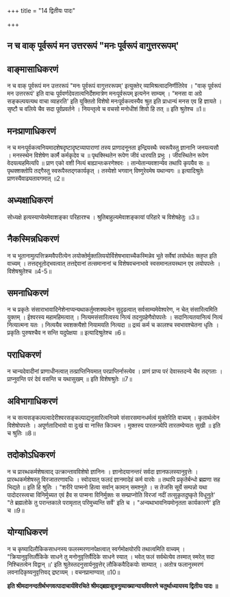 +++
title = "14 द्वितीयः पादः"

+++


## न च वाक् पूर्वरूपं मन उत्तररूपं "मनः पूर्वरूपं वागुत्तररूपम्'

## वाङ्मासाधिकरणं

न च वाक् पूर्वरूपं मन उत्तररूपं "मनः पूर्वरूपं वागुत्तररूपम्' इत्युक्तेर् व्यामिश्रत्वादनिर्णीतिरेव । "वाक् पूर्वरूपं मन उत्तररूपं' इति वाचः पूर्ववर्णदेवतात्वनिर्देशमात्रेण मनःपूर्वरूपम् इत्यनेन साम्यम् । "मनसा वा अग्रे सङ्कल्पयत्यथ वाचा व्याहरति' इति युक्तितो विशेषो मनःपूर्वकत्वस्यैव श्रुत इति प्राधान्यं मनस एव हि ज्ञायते ।सृष्टौ च वलिये चैव सदा पूर्वप्रवर्तने । नियन्तृत्वे च वचसो मनोधीशं शिवो हि तत् ॥ इति श्रुतेश्च ॥1॥

## मनःप्राणाधिकरणं

न च मनःपूर्वकत्वनियमादशेषदृष्टादृष्टव्यापाराणां तस्य प्राणादनूनता इन्द्रियस्थैः स्वरूपैस्तु ज्ञानानि जनयत्यसौ । मनस्स्थेन विशेषेण कार्मै कर्मकृदेव च ॥ पृथक्स्थितेन रूपेण जीवं धारयति प्रभुः । जीवस्थितेन रूपेण वेदयत्यहमित्यपि ॥ प्राण एको वशी नित्यं बाह्यान्तःकरणेश्वरः । तान्येतान्यवशान्येव तथापि कृपयैव सः ॥ पृथक्शक्तोपि तद्गैस्तु स्वरूपैस्तद्गकार्यकृत् । तस्येशो भगवान् विष्णुरेवमेष यथान्यगः ॥ इत्यादिश्रुतेः प्राणस्यैवाढ्यतावगमात् ॥2॥

## अध्यक्षाधिकरणं

सोध्यक्षे इत्यस्याप्येवमेवाशङ्का परिहारश्च । श्रुतिबाहुल्यमेवाशङ्कायां परिहारे च विशेषहेतुः ॥3॥

## नैकस्मिन्नधिकरणं

न च भूतानामुत्पत्तिक्रमवैपरीत्येन लयोक्तेर्मुक्तलिययोर्विशेषभावाच्चैकस्मिन्नेव भूते सर्वेषां लयोर्थतः क्लृप्त इति वाच्यम् । तत्तद्भूतोद्भवत्वात् तत्तद्देवानां तत्समानानां च विशेषवचनाभावे स्वसमानलयस्थान एव लयोपपत्तेः । विशेषश्रुतेश्च ॥4-5॥

## समनाधिकरणं

न च प्रकृतेः संसाराभावादिनेशेनाप्यन्यथाकर्तुमशक्यत्वेन सुदृढत्वात् सर्वसाम्यमेवेश्वरेण, न चेत् संसारित्वमिति युक्तम् । ईश्वरस्य महामहिमत्वात् । नित्यमसंसारित्वस्य नित्यं तदनुग्रहेणैवोपपत्तेः । सदानित्यतयानित्यं नित्यं नित्यात्मना यतः । नित्ययैव स्वशक्त्यैशो नियामयति नित्यदा ॥ द्रव्यं कर्म च कालश्च स्वभावश्चेतना धृतिः । प्रकृतिः पुरुषश्चैव न सन्ति यदुपेक्षया ॥ इत्यादिश्रुतेश्च ॥6॥

## पराधिकरणं

न चान्यदेवादीनां प्राणाधीनत्वात् तत्प्राप्तिनियमात् परप्राप्तिर्नास्त्येव । प्राणं प्राप्य परं देवास्तदन्ये चैव तद्गताः । प्राप्नुवन्ति परं देवं वसन्ति च यथासुखम् ॥ इति विशेषश्रुतेः ॥7॥

## अविभागाधिकरणं

न च सत्यसङ्कल्पत्वादेरीश्वरसङ्कल्पाद्यनुसारित्वनियमे संसारसमानधर्मत्वं मुक्तेरिति वाच्यम् । कृतार्थत्वेन विशेषोपपत्तेः । अपूर्णतादिभावो वा दुःखं वा नास्ति किञ्चन । मुक्तस्य पारतन्त्र्येपि तारतम्येप्यतः सुखी ॥ इति च श्रुतिः ॥8॥

## तदोकोऽधिकरणं

न च प्रारब्धकर्मशेषत्वाद् उत्क्रान्तावविशेषो ज्ञानिनः । ज्ञानोदयानन्तरं सर्वदा ज्ञानफलस्यानुवृत्तेः । प्रारब्धकर्मशेषस्तु विरजातरणावधिः । स्वोदयात् फलदं ज्ञानमादेहं कर्म वारवेः ॥ तथापि प्रकृतेर्बन्धो ब्रह्मणा सह भिद्यते ॥ इति हि श्रुतिः । "शरीरे पाप्मनो हित्वा सर्वान् कामान् समश्नुते । स तेजसि सूर्ये सम्पन्नो यथा पादोदरस्त्वचा विनिर्मुच्यत एवं हैव स पाप्मना विनिर्मुक्तः स सम्प्राप्नोति विरजां नदीं तत्सुकृतदुष्कृते विधूनुते' "ते ब्रह्मलोके तु परान्तकाले परामृतात् परिमुच्यन्ति सर्वे' इति च । "अन्यथाभावनियमोनृतता कार्यकारणे' इति च ॥9॥

## योग्याधिकरणं

न च कृष्यादिलौकिकसाधनस्य फलस्मरणानपेक्षत्वात् स्वर्गमोक्षयोरपि तथात्वमिति वाच्यम् । "क्रियानुवृत्तिर्लौकिके साधने तु मनोनुवृत्तिर्वैदिके साधने स्यात् । भवेत् फलं सर्वथेत्येव तस्मात् स्मरेत् सदा निश्चितत्वेन विद्वान् ॥' इति श्रुतेस्तदनुसार्यनुवृत्तेर् लौकिकवैदिकयोः साम्यात् । अतोत्र फलानुस्मरणं लवनादिकृष्यनुवृत्तिवद् द्रष्टव्यम् । वचनप्रामाण्यात् ॥10॥

**इति श्रीमदानन्दतीर्थभगवत्पादाचार्यविरचिते श्रीमद्ब्रह्मसूत्रनुव्याख्यान्यायविवरणे चतुर्थाध्यायस्य द्वितीयः पादः ॥**

